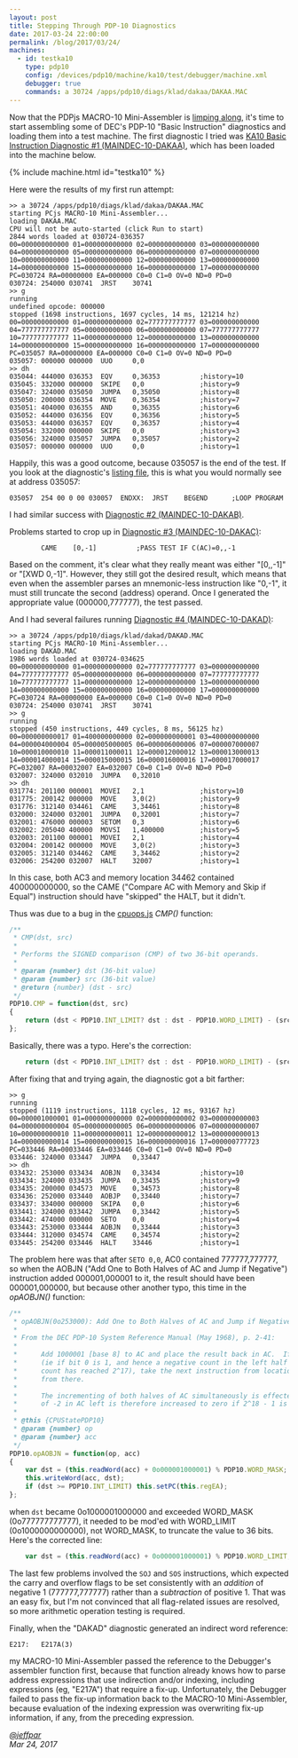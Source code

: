 ```yaml
---
layout: post
title: Stepping Through PDP-10 Diagnostics
date: 2017-03-24 22:00:00
permalink: /blog/2017/03/24/
machines:
  - id: testka10
    type: pdp10
    config: /devices/pdp10/machine/ka10/test/debugger/machine.xml
    debugger: true
    commands: a 30724 /apps/pdp10/diags/klad/dakaa/DAKAA.MAC
---
```


Now that the PDPjs MACRO-10 Mini-Assembler is [limping along](/blog/2017/03/21/), it's time to start assembling some
of DEC's PDP-10 "Basic Instruction" diagnostics and loading them into a test machine.  The first diagnostic I tried was
[KA10 Basic Instruction Diagnostic #1 (MAINDEC-10-DAKAA)](/apps/pdp10/diags/klad/dakaa/), which has been loaded into
the machine below.

{% include machine.html id="testka10" %}

Here were the results of my first run attempt:

	>> a 30724 /apps/pdp10/diags/klad/dakaa/DAKAA.MAC
	starting PCjs MACRO-10 Mini-Assembler...
	loading DAKAA.MAC
	CPU will not be auto-started (click Run to start)
	2844 words loaded at 030724-036357
	00=000000000000 01=000000000000 02=000000000000 03=000000000000 
	04=000000000000 05=000000000000 06=000000000000 07=000000000000 
	10=000000000000 11=000000000000 12=000000000000 13=000000000000 
	14=000000000000 15=000000000000 16=000000000000 17=000000000000 
	PC=030724 RA=00000000 EA=000000 C0=0 C1=0 OV=0 ND=0 PD=0 
	030724: 254000 030741  JRST    30741
	>> g
	running
	undefined opcode: 000000
	stopped (1698 instructions, 1697 cycles, 14 ms, 121214 hz)
	00=000000000000 01=000000000000 02=777777777777 03=000000000000 
	04=777777777777 05=000000000000 06=000000000000 07=777777777777 
	10=777777777777 11=000000000000 12=000000000000 13=000000000000 
	14=000000000000 15=000000000000 16=000000000000 17=000000000000 
	PC=035057 RA=00000000 EA=000000 C0=0 C1=0 OV=0 ND=0 PD=0 
	035057: 000000 000000  UUO     0,0
	>> dh
	035044: 444000 036353  EQV     0,36353          ;history=10
	035045: 332000 000000  SKIPE   0,0              ;history=9
	035047: 324000 035050  JUMPA   0,35050          ;history=8
	035050: 200000 036354  MOVE    0,36354          ;history=7
	035051: 404000 036355  AND     0,36355          ;history=6
	035052: 444000 036356  EQV     0,36356          ;history=5
	035053: 444000 036357  EQV     0,36357          ;history=4
	035054: 332000 000000  SKIPE   0,0              ;history=3
	035056: 324000 035057  JUMPA   0,35057          ;history=2
	035057: 000000 000000  UUO     0,0              ;history=1

Happily, this was a good outcome, because 035057 is the end of the test.  If you look at the diagnostic's
[listing file](/apps/pdp10/diags/klad/dakaa/DAKAA.LST.txt), this is what you would normally see at address 035057:

	035057	254 00 0 00 030057 	ENDXX:	JRST	BEGEND		;LOOP PROGRAM

I had similar success with [Diagnostic #2 (MAINDEC-10-DAKAB)](/apps/pdp10/diags/klad/dakab/).

Problems started to crop up in [Diagnostic #3 (MAINDEC-10-DAKAC)](/apps/pdp10/diags/klad/dakac/):

	        CAME    [0,-1]          ;PASS TEST IF C(AC)=0,,-1

Based on the comment, it's clear what they really meant was either "[0,,-1]" or "[XWD 0,-1]".  However, they still got the
desired result, which means that even when the assembler parses an mnemonic-less instruction like "0,-1", it must still truncate
the second (address) operand.  Once I generated the appropriate value (000000,777777), the test passed.

And I had several failures running [Diagnostic #4 (MAINDEC-10-DAKAD)](/apps/pdp10/diags/klad/dakad/):

	>> a 30724 /apps/pdp10/diags/klad/dakad/DAKAD.MAC
	starting PCjs MACRO-10 Mini-Assembler...
	loading DAKAD.MAC
	1986 words loaded at 030724-034625
	00=000000000000 01=000000000000 02=777777777777 03=000000000000 
	04=777777777777 05=000000000000 06=000000000000 07=777777777777 
	10=777777777777 11=000000000000 12=000000000000 13=000000000000 
	14=000000000000 15=000000000000 16=000000000000 17=000000000000 
	PC=030724 RA=00000000 EA=000000 C0=0 C1=0 OV=0 ND=0 PD=0 
	030724: 254000 030741  JRST    30741
	>> g
	running
	stopped (450 instructions, 449 cycles, 8 ms, 56125 hz)
	00=000000000017 01=400000000000 02=000000000001 03=400000000000 
	04=000004000004 05=000005000005 06=000006000006 07=000007000007 
	10=000010000010 11=000011000011 12=000012000012 13=000013000013 
	14=000014000014 15=000015000015 16=000016000016 17=000017000017 
	PC=032007 RA=00032007 EA=032007 C0=0 C1=0 OV=0 ND=0 PD=0 
	032007: 324000 032010  JUMPA   0,32010
	>> dh
	031774: 201100 000001  MOVEI   2,1              ;history=10
	031775: 200142 000000  MOVE    3,0(2)           ;history=9
	031776: 312140 034461  CAME    3,34461          ;history=8
	032000: 324000 032001  JUMPA   0,32001          ;history=7
	032001: 476000 000003  SETOM   0,3              ;history=6
	032002: 205040 400000  MOVSI   1,400000         ;history=5
	032003: 201100 000001  MOVEI   2,1              ;history=4
	032004: 200142 000000  MOVE    3,0(2)           ;history=3
	032005: 312140 034462  CAME    3,34462          ;history=2
	032006: 254200 032007  HALT    32007            ;history=1

In this case, both AC3 and memory location 34462 contained 400000000000, so the CAME ("Compare AC with Memory
and Skip if Equal") instruction should have "skipped" the HALT, but it didn't.

Thus was due to a bug in the [cpuops.js](/modules/pdp10/lib/cpuops.js) *CMP()* function:

```javascript
/**
 * CMP(dst, src)
 *
 * Performs the SIGNED comparison (CMP) of two 36-bit operands.
 *
 * @param {number} dst (36-bit value)
 * @param {number} src (36-bit value)
 * @return {number} (dst - src)
 */
PDP10.CMP = function(dst, src)
{
    return (dst < PDP10.INT_LIMIT? dst : dst - PDP10.WORD_LIMIT) - (src < PDP10.INT_LIMIT? src : src - PDP10.INT_LIMIT);
};
```

Basically, there was a typo.  Here's the correction:

```javascript
    return (dst < PDP10.INT_LIMIT? dst : dst - PDP10.WORD_LIMIT) - (src < PDP10.INT_LIMIT? src : src - PDP10.WORD_LIMIT);
```

After fixing that and trying again, the diagnostic got a bit farther:

	>> g
	running
	stopped (1119 instructions, 1118 cycles, 12 ms, 93167 hz)
	00=000001000001 01=000000000000 02=000000000002 03=000000000003 
	04=000000000004 05=000000000005 06=000000000006 07=000000000007 
	10=000000000010 11=000000000011 12=000000000012 13=000000000013 
	14=000000000014 15=000000000015 16=000000000016 17=000000777723 
	PC=033446 RA=00033446 EA=033446 C0=0 C1=0 OV=0 ND=0 PD=0 
	033446: 324000 033447  JUMPA   0,33447
	>> dh
	033432: 253000 033434  AOBJN   0,33434          ;history=10
	033434: 324000 033435  JUMPA   0,33435          ;history=9
	033435: 200000 034573  MOVE    0,34573          ;history=8
	033436: 252000 033440  AOBJP   0,33440          ;history=7
	033437: 334000 000000  SKIPA   0,0              ;history=6
	033441: 324000 033442  JUMPA   0,33442          ;history=5
	033442: 474000 000000  SETO    0,0              ;history=4
	033443: 253000 033444  AOBJN   0,33444          ;history=3
	033444: 312000 034574  CAME    0,34574          ;history=2
	033445: 254200 033446  HALT    33446            ;history=1

The problem here was that after `SETO 0,0`, AC0 contained 777777,777777, so when the AOBJN ("Add One to Both Halves
of AC and Jump if Negative") instruction added 000001,000001 to it, the result should have been 000001,000000, but
because other another typo, this time in the *opAOBJN()* function:

```javascript
/**
 * opAOBJN(0o253000): Add One to Both Halves of AC and Jump if Negative
 *
 * From the DEC PDP-10 System Reference Manual (May 1968), p. 2-41:
 *
 *      Add 1000001 [base 8] to AC and place the result back in AC.  If the result is less than zero
 *      (ie if bit 0 is 1, and hence a negative count in the left half has not yet reached zero or a positive
 *      count has reached 2^17), take the next instruction from location E and continue sequential operation
 *      from there.
 *
 *      The incrementing of both halves of AC simultaneously is effected by adding 1000001 [base 8].  A count
 *      of -2 in AC left is therefore increased to zero if 2^18 - 1 is incremented in AC right.
 *
 * @this {CPUStatePDP10}
 * @param {number} op
 * @param {number} acc
 */
PDP10.opAOBJN = function(op, acc)
{
    var dst = (this.readWord(acc) + 0o000001000001) % PDP10.WORD_MASK;
    this.writeWord(acc, dst);
    if (dst >= PDP10.INT_LIMIT) this.setPC(this.regEA);
};
```
when `dst` became 0o1000001000000 and exceeded WORD_MASK (0o777777777777), it needed to be mod'ed with WORD_LIMIT (0o1000000000000),
not WORD_MASK, to truncate the value to 36 bits.  Here's the corrected line:

```javascript
    var dst = (this.readWord(acc) + 0o000001000001) % PDP10.WORD_LIMIT;
```

The last few problems involved the `SOJ` and `SOS` instructions, which expected the carry and overflow flags to be set
consistently with an *addition* of negative 1 (777777,777777) rather than a *subtraction* of positive 1.  That was an easy fix,
but I'm not convinced that all flag-related issues are resolved, so more arithmetic operation testing is required.

Finally, when the "DAKAD" diagnostic generated an indirect word reference:

	E217:   E217A(3)

my MACRO-10 Mini-Assembler passed the reference to the Debugger's assembler function first, because that function already knows
how to parse address expressions that use indirection and/or indexing, including expressions (eg, "E217A") that require a fix-up.
Unfortunately, the Debugger failed to pass the fix-up information back to the MACRO-10 Mini-Assembler, because evaluation of the
indexing expression was overwriting fix-up information, if any, from the preceding expression.

*[@jeffpar](http://twitter.com/jeffpar)*  
*Mar 24, 2017*
